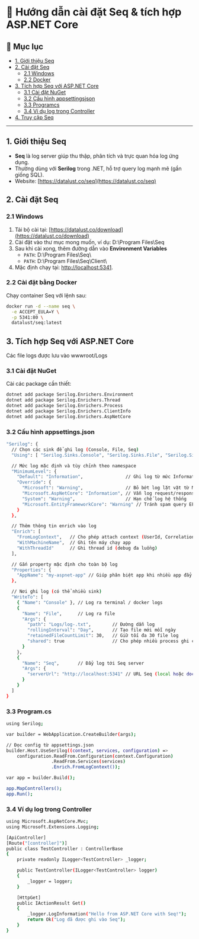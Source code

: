 # 🚀 Hướng dẫn cài đặt Seq & tích hợp ASP.NET Core

## 📑 Mục lục
- [1. Giới thiệu Seq](#1-giới-thiệu-seq)
- [2. Cài đặt Seq](#2-cài-đặt-seq)  
  - [2.1 Windows](#21-windows)  
  - [2.2 Docker](#23-docker)  
- [3. Tích hợp Seq với ASP.NET Core](#3-tích-hợp-seq-với-aspnet-core)  
  - [3.1 Cài đặt NuGet](#31-cài-đặt-nuget)  
  - [3.2 Cấu hình appsettingsjson](#32-cấu-hình-appsettingsjson)  
  - [3.3 Programcs](#33-programcs)  
  - [3.4 Ví dụ log trong Controller](#34-ví-dụ-log-trong-controller)  
- [4. Truy cập Seq](#4-truy-cập-seq)

---

## 1. Giới thiệu Seq
- **Seq** là log server giúp thu thập, phân tích và trực quan hóa log ứng dụng.
- Thường dùng với **Serilog** trong .NET, hỗ trợ query log mạnh mẽ (gần giống SQL).
- Website: [https://datalust.co/seq](https://datalust.co/seq)

## 2. Cài đặt Seq
### 2.1 Windows 
1. Tải bộ cài tại: [https://datalust.co/download](https://datalust.co/download)  
2. Cài đặt vào thư mục mong muốn, ví dụ: D:\Program Files\Seq
3. Sau khi cài xong, thêm đường dẫn vào **Environment Variables**
   - `PATH`: D:\Program Files\Seq\
   - `PATH`: D:\Program Files\Seq\Client\
5. Mặc định chạy tại: [http://localhost:5341](http://localhost:5341). 

### 2.2 Cài đặt bằng Docker
Chạy container Seq với lệnh sau:

```bash
docker run -d --name seq \
  -e ACCEPT_EULA=Y \
  -p 5341:80 \
  datalust/seq:latest
```

## 3. Tích hợp Seq với ASP.NET Core
Các file logs được lưu vào wwwroot/Logs
### 3.1 Cài đặt NuGet
Cài các package cần thiết:

```bash
dotnet add package Serilog.Enrichers.Environment
dotnet add package Serilog.Enrichers.Thread
dotnet add package Serilog.Enrichers.Process
dotnet add package Serilog.Enrichers.ClientInfo
dotnet add package Serilog.Enrichers.AspNetCore
```
### 3.2 Cấu hình appsettings.json
```bash
"Serilog": {
  // Chọn các sink để ghi log (Console, File, Seq)
  "Using": [ "Serilog.Sinks.Console", "Serilog.Sinks.File", "Serilog.Sinks.Seq" ],

  // Mức log mặc định và tùy chỉnh theo namespace
  "MinimumLevel": {
    "Default": "Information",                // Ghi log từ mức Information trở lên
    "Override": {
      "Microsoft": "Warning",                // Bỏ bớt log lặt vặt từ Microsoft
      "Microsoft.AspNetCore": "Information", // Vẫn log request/response ASP.NET
      "System": "Warning",                   // Hạn chế log hệ thống
      "Microsoft.EntityFrameworkCore": "Warning" // Tránh spam query EF
    }
  },

  // Thêm thông tin enrich vào log
  "Enrich": [ 
    "FromLogContext",   // Cho phép attach context (UserId, CorrelationId)
    "WithMachineName",  // Ghi tên máy chạy app
    "WithThreadId"      // Ghi thread id (debug đa luồng)
  ],

  // Gắn property mặc định cho toàn bộ log
  "Properties": {
    "AppName": "my-aspnet-app" // Giúp phân biệt app khi nhiều app đẩy log vào Seq
  },

  // Nơi ghi log (có thể nhiều sink)
  "WriteTo": [
    { "Name": "Console" }, // Log ra terminal / docker logs
    {
      "Name": "File",      // Log ra file
      "Args": {
        "path": "Logs/log-.txt",        // Đường dẫn log
        "rollingInterval": "Day",       // Tạo file mới mỗi ngày
        "retainedFileCountLimit": 30,   // Giữ tối đa 30 file log
        "shared": true                  // Cho phép nhiều process ghi chung
      }
    },
    {
      "Name": "Seq",       // Đẩy log tới Seq server
      "Args": {
        "serverUrl": "http://localhost:5341" // URL Seq (local hoặc docker)
      }
    }
  ]
}
```
### 3.3 Program.cs
```bash
using Serilog;

var builder = WebApplication.CreateBuilder(args);

// Đọc config từ appsettings.json
builder.Host.UseSerilog((context, services, configuration) =>
    configuration.ReadFrom.Configuration(context.Configuration)
                 .ReadFrom.Services(services)
                 .Enrich.FromLogContext());

var app = builder.Build();

app.MapControllers();
app.Run();

```
### 3.4 Ví dụ log trong Controller
```bash
using Microsoft.AspNetCore.Mvc;
using Microsoft.Extensions.Logging;

[ApiController]
[Route("[controller]")]
public class TestController : ControllerBase
{
    private readonly ILogger<TestController> _logger;

    public TestController(ILogger<TestController> logger)
    {
        _logger = logger;
    }

    [HttpGet]
    public IActionResult Get()
    {
        _logger.LogInformation("Hello from ASP.NET Core with Seq!");
        return Ok("Log đã được ghi vào Seq");
    }
}

```

